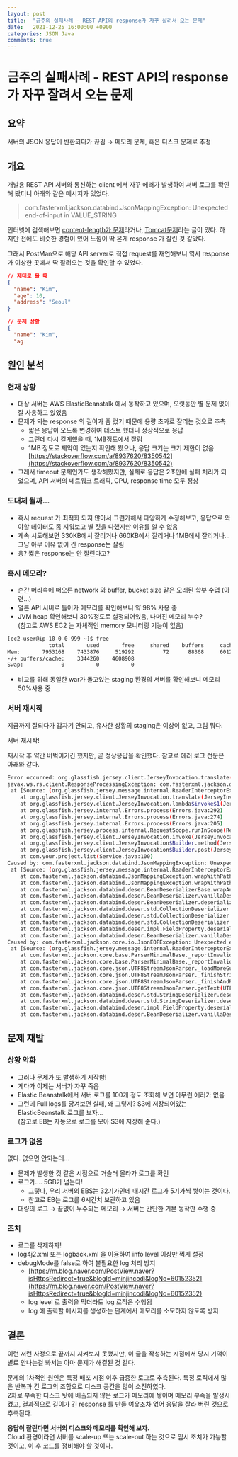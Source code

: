 ```yaml
---
layout: post
title:  "금주의 실패사례 - REST API의 response가 자꾸 잘려서 오는 문제"
date:   2021-12-25 16:00:00 +0900
categories: JSON Java
comments: true
---
```

# 금주의 실패사례 - REST API의 response가 자꾸 잘려서 오는 문제

## 요약

서버의 JSON 응답이 반환되다가 끊김 → 메모리 문제, 혹은 디스크 문제로 추정

## 개요

개발용 REST API 서버와 통신하는 client 에서 자꾸 에러가 발생하여 서버 로그를 확인해 봤더니 아래와 같은 메시지가 있었다.

> com.fasterxml.jackson.databind.JsonMappingException: Unexpected end-of-input in VALUE_STRING
> 

인터넷에 검색해보면 [content-length가 문제](https://stackoverflow.com/a/36721932/8350542)라거나, [Tomcat문제](https://stackoverflow.com/a/60737964/8350542)라는 글이 있다. 하지만 전에도 비슷한 경험이 있어 느낌이 딱 온게 response 가 잘린 것 같았다. 

그래서 PostMan으로 해당 API server로 직접 request를 재연해보니 역시 response가 이상한 곳에서 딱 잘려오는 것을 확인할 수 있었다.

```json
// 제대로 올 때
{
  "name": "Kim",
  "age": 10,
  "address": "Seoul"
}

// 문제 상황
{
  "name": "Kim",
  "ag
```

## 원인 분석

### 현재 상황

- 대상 서버는 AWS ElasticBeanstalk 에서 동작하고 있으며, 오랫동안 별 문제 없이 잘 사용하고 있었음
- 문제가 되는 response 의 길이가 좀 컸기 때문에 용량 초과로 잘리는 것으로 추측
    - 짧은 응답이 오도록 변경하여 테스트 했더니 정상적으로 응답
    - 그런데 다시 길게했을 때, 1MB정도에서 잘림
    - 1MB 정도로 제약이 있는지 확인해 봤으나, 응답 크기는 크기 제한이 없음   [https://stackoverflow.com/a/8937620/8350542](https://stackoverflow.com/a/8937620/8350542)
- 그래서 timeout 문제인가도 생각해봤지만, 실제로 응답은 2초만에 실패 처리가 되었으며, API 서버의 네트워크 트래픽, CPU, response time 모두 정상

### 도대체 뭘까...

- 혹시 request 가 최적화 되지 않아서 그런가해서 다양하게 수정해보고, 응답으로 와야할 데이터도 좀 지워보고 별 짓을 다했지만 이유를 알 수 없음
- 계속 시도해보면 330KB에서 잘리거나 660KB에서 잘리거나 1MB에서 잘리거나... 그냥 아무 이유 없이 긴 response는 잘림
- 응? 짧은 response는 안 잘린다고?

### 혹시 메모리?

- 순간 머리속에 떠오른 network 와 buffer, bucket size 같은 오래된 학부 수업 (아련…)
- 얼른 API 서버로 들어가 메모리를 확인해보니 약 98% 사용 중
- JVM heap 확인해보니 30%정도로 설정되어있음, 나머진 메모리 누수?  
(참고로 AWS EC2 는 자체적인 memory 모니터링 기능이 없음)

```bash
[ec2-user@ip-10-0-0-999 ~]$ free
             total       used       free     shared    buffers     cached
Mem:       7953168    7433876     519292         72      88368     601248
-/+ buffers/cache:    3344260    4608908
Swap:            0          0          0
```

- 비교를 위해 동일한 war가 돌고있는 staging 환경의 서버를 확인해보니 메모리 50%사용 중

### 서버 재시작

지금까지 잘되다가 갑자기 안되고, 유사한 상황의 staging은 이상이 없고, 그럼 뭐다.  

서버 재시작!  

재시작 후 약간 버벅이기긴 했지만, 곧 정상응답을 확인했다. 참고로 에러 로그 전문은 아래와 같다.

```bash
Error occurred: org.glassfish.jersey.client.JerseyInvocation.translate(JerseyInvocation.java:856)
javax.ws.rs.client.ResponseProcessingException: com.fasterxml.jackson.databind.JsonMappingException: Unexpected end-of-input in VALUE_STRING
 at [Source: (org.glassfish.jersey.message.internal.ReaderInterceptorExecutor$UnCloseableInputStream); line: 1, column: 341422] (through reference chain: ..생략..)
	at org.glassfish.jersey.client.JerseyInvocation.translate(JerseyInvocation.java:856)
	at org.glassfish.jersey.client.JerseyInvocation.lambda$invoke$1(JerseyInvocation.java:750)
	at org.glassfish.jersey.internal.Errors.process(Errors.java:292)
	at org.glassfish.jersey.internal.Errors.process(Errors.java:274)
	at org.glassfish.jersey.internal.Errors.process(Errors.java:205)
	at org.glassfish.jersey.process.internal.RequestScope.runInScope(RequestScope.java:390)
	at org.glassfish.jersey.client.JerseyInvocation.invoke(JerseyInvocation.java:748)
	at org.glassfish.jersey.client.JerseyInvocation$Builder.method(JerseyInvocation.java:432)
	at org.glassfish.jersey.client.JerseyInvocation$Builder.post(JerseyInvocation.java:333)
	at com.your.project.list(Service.java:100)
Caused by: com.fasterxml.jackson.databind.JsonMappingException: Unexpected end-of-input in VALUE_STRING
 at [Source: (org.glassfish.jersey.message.internal.ReaderInterceptorExecutor$UnCloseableInputStream); line: 1, column: 341422] (through reference chain: ..생략..)
	at com.fasterxml.jackson.databind.JsonMappingException.wrapWithPath(JsonMappingException.java:394)
	at com.fasterxml.jackson.databind.JsonMappingException.wrapWithPath(JsonMappingException.java:353)
	at com.fasterxml.jackson.databind.deser.BeanDeserializerBase.wrapAndThrow(BeanDeserializerBase.java:1711)
	at com.fasterxml.jackson.databind.deser.BeanDeserializer.vanillaDeserialize(BeanDeserializer.java:290)
	at com.fasterxml.jackson.databind.deser.BeanDeserializer.deserialize(BeanDeserializer.java:151)
	at com.fasterxml.jackson.databind.deser.std.CollectionDeserializer.deserialize(CollectionDeserializer.java:286)
	at com.fasterxml.jackson.databind.deser.std.CollectionDeserializer.deserialize(CollectionDeserializer.java:245)
	at com.fasterxml.jackson.databind.deser.std.CollectionDeserializer.deserialize(CollectionDeserializer.java:27)
	at com.fasterxml.jackson.databind.deser.impl.FieldProperty.deserializeAndSet(FieldProperty.java:138)
	at com.fasterxml.jackson.databind.deser.BeanDeserializer.vanillaDeserialize(BeanDeserializer.java:288)
Caused by: com.fasterxml.jackson.core.io.JsonEOFException: Unexpected end-of-input in VALUE_STRING
 at [Source: (org.glassfish.jersey.message.internal.ReaderInterceptorExecutor$UnCloseableInputStream); line: 1, column: 341442]
	at com.fasterxml.jackson.core.base.ParserMinimalBase._reportInvalidEOF(ParserMinimalBase.java:664)
	at com.fasterxml.jackson.core.base.ParserMinimalBase._reportInvalidEOF(ParserMinimalBase.java:641)
	at com.fasterxml.jackson.core.json.UTF8StreamJsonParser._loadMoreGuaranteed(UTF8StreamJsonParser.java:2373)
	at com.fasterxml.jackson.core.json.UTF8StreamJsonParser._finishString2(UTF8StreamJsonParser.java:2458)
	at com.fasterxml.jackson.core.json.UTF8StreamJsonParser._finishAndReturnString(UTF8StreamJsonParser.java:2438)
	at com.fasterxml.jackson.core.json.UTF8StreamJsonParser.getText(UTF8StreamJsonParser.java:294)
	at com.fasterxml.jackson.databind.deser.std.StringDeserializer.deserialize(StringDeserializer.java:35)
	at com.fasterxml.jackson.databind.deser.std.StringDeserializer.deserialize(StringDeserializer.java:10)
	at com.fasterxml.jackson.databind.deser.impl.FieldProperty.deserializeAndSet(FieldProperty.java:138)
	at com.fasterxml.jackson.databind.deser.BeanDeserializer.vanillaDeserialize(BeanDeserializer.java:288)
```

## 문제 재발

### 상황 악화

- 그러나 문제가 또 발생하기 시작함!
- 게다가 이제는 서버가 자꾸 죽음
- Elastic Beanstalk에서 서버 로그를 100개 정도 조회해 보면 아무런 에러가 없음
- 그런데 Full logs를 당겨보면 실패, 왜 그렇지? S3에 저장되어있는 ElasticBeanstalk 로그를 보자...  
(참고로 EB는 자동으로 로그를 모아 S3에 저장해 준다.)

### 로그가 없음

없다. 없으면 안되는데...

- 문제가 발생한 것 같은 시점으로 거슬러 올라가 로그를 확인
- 로그가.... 5GB가 넘는다!
    - 그렇다, 우리 서버의 EBS는 32기가인데 매시간 로그가 5기가씩 쌓이는 것이다.
    - 참고로 EB는 로그를 6시간치 보관하고 있음
- 대량의 로그 → 끝없이 누수되는 메모리 → 서버는 간단한 기본 동작만 수행 중

### 조치

- 로그를 삭제하자!
- log4j2.xml 또는 logback.xml 을 이용하여 info level 이상만 찍게 설정
- debugMode를 false로 하여 불필요한 log 처리 방지
    - [https://m.blog.naver.com/PostView.naver?isHttpsRedirect=true&blogId=minjincodi&logNo=60152352](https://m.blog.naver.com/PostView.naver?isHttpsRedirect=true&blogId=minjincodi&logNo=60152352)
    - log level 로 출력을 막더라도 log 로직은 수행됨
    - log 에 출력할 메시지를 생성하는 단계에서 메모리를 소모하지 않도록 방지

## 결론

이런 저런 사정으로 끝까지 지켜보지 못했지만, 이 글을 작성하는 시점에서 당시 기억이 별로 안나는걸 봐서는 아마 문제가 해결된 것 같다.

문제의 1차적인 원인은 특정 배포 시점 이후 급증한 로그로 추측된다. 특정 로직에서 많은 반복과 긴 로그의 조합으로 디스크 공간을 많이 소진하였다.  
2차로 부족한 디스크 탓에 배출되지 않은 로그가 메모리에 쌓이며 메모리 부족을 발생시켰고, 결과적으로 길이가 긴 response 를 만들 여유조차 없어 응답을 잘라 버린 것으로 추측된다.

**응답이 잘린다면 서버의 디스크와 메모리를 확인해 보자.**  
Cloud 환경이라면 서버를 scale-up 또는 scale-out 하는 것으로 임시 조치가 가능할 것이고, 이 후 코드를 정비해야 할 것이다.